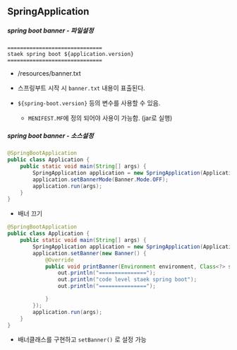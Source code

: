 ## SpringApplication



##### spring boot banner - 파일설정

```
==============================
staek spring boot ${application.version}
==============================
```

- /resources/banner.txt

- 스프링부트 시작 시 `banner.txt` 내용이 표출된다.

- `${spring-boot.version}` 등의 변수를 사용할 수 있음.

  - `MENIFEST.MF`에 정의 되어야 사용이 가능함. (jar로 실행)

  





##### spring boot banner - 소스설정

~~~java
@SpringBootApplication
public class Application {
    public static void main(String[] args) {
        SpringApplication application = new SpringApplication(Application.class);
        application.setBannerMode(Banner.Mode.OFF);
        application.run(args);
    }
}
~~~

- 배너 끄기





~~~java
@SpringBootApplication
public class Application {
    public static void main(String[] args) {
        SpringApplication application = new SpringApplication(Application.class);
        application.setBanner(new Banner() {
            @Override
            public void printBanner(Environment environment, Class<?> sourceClass, PrintStream out) {
                out.println("===============");
                out.println("code level staek spring boot");
                out.println("===============");

            }
        });
        application.run(args);
    }
}
~~~

- 배너클래스를 구현하고 `setBanner()` 로 설정 가능

 